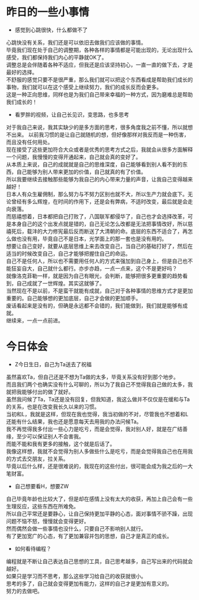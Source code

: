 # 昨日的一些小事情
* 感觉到心跳很快，什么都做不了

心跳快没有关系，我们还是可以依旧去做我们应该做的事情。  
毕竟我们现在处于自己的调整期，各种各样的事情都是可能出现的，无论出现什么感受，我们都保持我们内心的平静就OK了。  
调整总是会伴随着各种不适应，但我还是应该坚持初心，一直一直的做下去，才是最好的选择。  
不舒服的感觉只要不是很严重，那么我们就可以把这个东西看成是帮助我们成长的事物，我们就可以在这个感受上继续努力，我们的成长反而会更多。  
这是一种正向思维，同样也是为我们自己带来幸福的一种方式，因为磨难总是帮助我们成长的！  

* 看罗胖的视频，让自己长见识，变思路，也多思考

对于我自己来说，我其实缺少的是多方面的思考，很多角度我之前不懂，所以就想不出来。
以前我习惯的是让自己就随机的想，但好像那样对我反而是一种伤害，而且没有任何用处。  
现在接受了这些更加符合大众或者是优秀的思考方式之后，我就会从很多方面解释一个问题，我慢慢的变得开通起来，自己就会真的变好了。  
从本质上来说，自己的成就就是自己的思维深度，自己能够看到别人看不到的东西，自己能够为别人带来更加的价值，自己就真的有了价值。  
所以我要继续去接触那些能够为我自己的内心带来力量的声音，让我自己变得越来越好！  
日本人有众生雇佣制，那么努力与不努力区别也就不大，所以生产力就会底下。无论曾经有多么辉煌，在时间的作用下，还是会有弊病，不适时改变，最后就是会走向衰落。  
而慈禧想着，日本都把自己打败了，八国联军都侵华了，自己也才会选择改革，可是本身自己的这个出发点就是错的，自己无论怎么改都是无法把事情改好，所以慈禧死后，载沣的大力修宪最后反而断送了大清朝的命。底层的东西不适合了，再怎么做也没有用，毕竟自己不是日本，光学面上的那一套也是没有用的。  
想要让自己变好，就要从底层思维上来去改变自己，当自己的基础打好了，然后在适当的时候改变自己，自己才能够把握住自己的命运。  
自己不是任何人，所以也不需要用任何人的方式来强加到自己身上，但是自己也不能狂妄自大，自己就什么都行。亦步亦趋，一点一点来，这个不是更好吗？  
就像洛克菲勒一样，就是因为自己有眼光，会判断，能够把很多更重要的趋势看到，自己成就了一世辉煌。其实这就够了。  
当然现在不是以前，不是蛮干就能有成就，自己对于各种事情的思维方式才是更加重要的。自己能够想的更加底层，自己才会做的更加顺手。  
废话看起来是没有的，但确是永远都不会错的，我们能做到，我们就是能够有成就。  
继续来，一点一点前进。  

# 今日体会
* Z今日生日，自己为Ta送去了祝福

虽然喜欢Ta，但自己还是不想为Ta做的太多，毕竟关系没有好到那个地步。  
而且我们两个也确实没有什么可聊的，所以为了我自己不觉得我自己做的太多，我就把我能够付出的做了就好。  
虽然我问候了Ta，Ta还是没有回复，但我知道，我这么做并不仅仅是在缓和与Ta的关系，也是在改变我长久以来的习惯。  
当初和L，我就是这样，但现在我也觉得，我当初做的不对，尽管我也不想着和L还能有什么结果，我也还是愿意每天去用我的办法问候Ta。  
我不再觉得我多付出一些心力是吃亏，而是会觉得，我对别人好，就是在广结善缘，至少可以保证别人不会害我。  
而能不能和我有更多的接触，这个就是后话了。  
我像这样想，我就不会觉得为别人多做些什么是吃亏，而是会觉得我自己也在用我的方式去交朋友，拉关系。  
毕竟以后什么样，还是很难说的，我现在的这些付出，很可能会成为我之后的一大笔财富。  

* 自己想要看H，想要ZW

自己毕竟年龄也比较大了，但是却在感情上没有太大的收获，再加上自己会有一些生理反应，这些东西在所难免。  
所以自己平常还是要静心，让自己保持更加平静的心态，面对事情不骄不躁，出现问题不恼不怒，慢慢就会变得更好。  
然而偶然会做一些事情也没什么，只要自己不影响别人就行。  
有了更加宽广的心态，有了更加兼容并包的思想，自己才是真正的成长。  

* 如何看待编程？

编程就是不断让自己表达自己思想的工具，自己思考越多，自己写出来的代码就会越好。  
如果只是学习而不思考，那么这些学习给自己的收获就很小。  
思考的多了，自己就会变得更加有能力，这样的自己才是更加有意义的。  
努力的去做吧。  